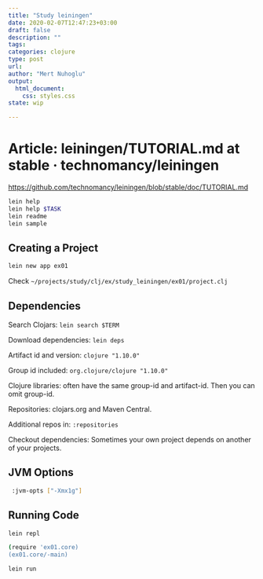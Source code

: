 ```yaml
---
title: "Study leiningen"
date: 2020-02-07T12:47:23+03:00 
draft: false
description: ""
tags:
categories: clojure
type: post
url:
author: "Mert Nuhoglu"
output:
  html_document:
    css: styles.css
state: wip

---
```


# Article: leiningen/TUTORIAL.md at stable · technomancy/leiningen

https://github.com/technomancy/leiningen/blob/stable/doc/TUTORIAL.md

``` bash
lein help
lein help $TASK
lein readme
lein sample
``` 

## Creating a Project

``` bash
lein new app ex01
``` 

Check `~/projects/study/clj/ex/study_leiningen/ex01/project.clj`

## Dependencies

Search Clojars: `lein search $TERM`

Download dependencies: `lein deps`

Artifact id and version: `clojure "1.10.0"`

Group id included: `org.clojure/clojure "1.10.0"`

Clojure libraries: often have the same group-id and artifact-id. Then you can omit group-id.

Repositories: clojars.org and Maven Central.

Additional repos in: `:repositories`

Checkout dependencies: Sometimes your own project depends on another of your projects. 

## JVM Options

``` bash
 :jvm-opts ["-Xmx1g"]
``` 

## Running Code

``` bash
lein repl
``` 

``` bash
(require 'ex01.core)
(ex01.core/-main)
``` 

``` bash
lein run
``` 

